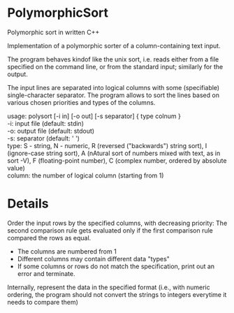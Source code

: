 # PolymorphicSort
Polymorphic sort in written C++</br>

Implementation of a polymorphic sorter of a column-containing text input.

The program behaves kindof like the unix sort, i.e. reads either from a file specified on the command line, or from the standard input; similarly for the output.

The input lines are separated into logical columns with some (specifiable) single-character separator. The program allows to sort the lines based on various chosen priorities and types of the columns.
 
 usage: polysort [-i in] [-o out] [-s separator] { type colnum } </br>
    -i: input file (default: stdin)</br>
    -o: output file (default: stdout)</br>
    -s: separator (default: ' ')</br>
    type: S - string, N - numeric, R (reversed ("backwards") string sort), I (ignore-case string sort), A (nAtural sort of numbers mixed with text, as in sort -V), F (floating-point number), C (complex number, ordered by absolute value)</br> 
    column: the number of logical column (starting from 1)</br>

# Details
Order the input rows by the specified columns, with decreasing priority: The second comparison rule gets evaluated only if the first comparison rule compared the rows as equal.
   - The columns are numbered from 1
   - Different columns may contain different data "types" 
   - If some columns or rows do not match the specification, print out an error and terminate.
   
Internally, represent the data in the specified format (i.e., with numeric ordering, the program should not convert the strings to integers everytime it needs to compare them)